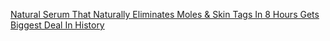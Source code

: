 [Natural Serum That Naturally Eliminates Moles & Skin Tags In 8 Hours Gets Biggest Deal In History](https://absolutewholenesspractice.com/ox-oceanenvy-tag-ca-hp/?CID=144&affid=27&subid=82&ClickID=8711e53b155a429abb4d9114494d7df5&AffClickID=dfee56390598465fb30fdd083da67169&subid1=&subid2=tranquileafz&subid3=&subid4=#top)<br/>
